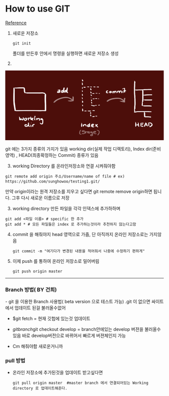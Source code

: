 # How to use GIT <Basic>

[Reference](https://rogerdudler.github.io/git-guide/index.ko.html )



1. 새로운 저장소 

   ~~~
   git init
   ~~~

   폴더를 만든후 안에서 명령을 실행하면 새로운 저장소 생성



2. 
![](branch.png)

   git 에는 3가지 종류의 가지가 있음 working dir(실제 작업 디렉토리), Index dir(준비영역) , HEAD(최종확정하는 Commit) 종류가 있음 




3.  working Directory 를 온라인저장소와 연결 시켜줘야함

   ```
   git remote add origin 주소/Username/name of file # ex) https://github.com/sunghowoo/testing1.git/
   ```
   만약 origin이라는 원격 저장소를 지우고 싶다면 git remote remove origin하면 됩니다. 그후 다시 새로운 이름으로 저장


3.  working directory 만든 파일을 각각 인덱스에 추가하하며

   ``` 
   git add <파일 이름> # specific 한 추가
   git add * # 모든 파일들은 index 로 추가하는것이라 추천하지 않는다고함
   ```



4. commit 을 해줘야지 head 영역으로 가줌, 단 아직까지 온라인 저장소로는 가지않음

   ```
   git commit -m "여기다가 변경된 내용을 적어줘서 나중에 수정하기 편하게"
   ```



5. 이제 push 를 통하여 온라인 저장소로 밀어버림

   ```
   git push origin master 
   ```

   

-------------------------------------------

### Branch 방법( BY 건희)

\- git 을 이용한 Branch 사용법( beta version 으로 테스트 가능) .git 이 없으면 싸이트에서 업데이트 된걸 불러올수없어

- $git fetch = 현재 깃헙에 있는것 업데이트

- $git branch$git checkout develop = branch안에있는 develop 버젼을 불러올수있음 바로 develop버전으로 바뀌어서 빠르게 버젼체인지 가능

- Cm 해줘야함 새로운거니까

### pull 방법

- 온라인 저장소에 추가된것을 업데이트 받고싶다면

  ~~~
  git pull origin master  #master branch 에서 연결되어있는 Working directory 로 업데이트해준다.
  ~~~

  

